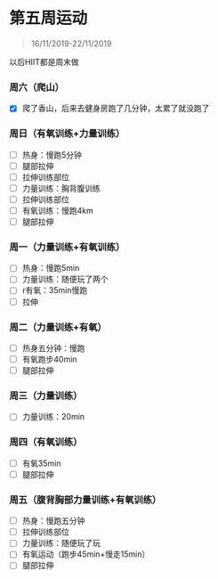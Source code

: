 # 第五周运动

>16/11/2019-22/11/2019

以后HIIT都是周末做

### 周六（爬山）

- [x] 爬了香山，后来去健身房跑了几分钟，太累了就没跑了

### 周日（有氧训练+力量训练）

- [ ] 热身：慢跑5分钟
- [ ] 腿部拉伸
- [ ] 拉伸训练部位
- [ ] 力量训练：胸背腹训练
- [ ] 拉伸训练部位
- [ ] 有氧训练：慢跑4km
- [ ] 腿部拉伸

### 周一（力量训练+有氧训练）

- [ ] 热身：慢跑5min
- [ ] 力量训练：随便玩了两个
- [ ] r有氧：35min慢跑
- [ ] 拉伸

### 周二（力量训练+有氧）

- [ ] 热身五分钟：慢跑
- [ ] 有氧跑步40min
- [ ] 腿部拉伸

### 周三（力量训练）

- [ ] 力量训练：20min

### 周四（有氧训练）

- [ ] 有氧35min
- [ ] 腿部拉伸

### 周五（腹背胸部力量训练+有氧训练）

- [ ] 热身：慢跑五分钟
- [ ] 拉伸训练部位
- [ ] 力量训练：随便玩了玩
- [ ] 有氧运动（跑步45min+慢走15min）
- [ ] 腿部拉伸